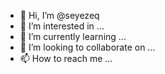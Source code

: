 - 👋 Hi, I’m @seyezeq
- 👀 I’m interested in ...
- 🌱 I’m currently learning ...
- 💞️ I’m looking to collaborate on ...
- 📫 How to reach me ...

<!---
seyezeq/seyezeq is a ✨ special ✨ repository because its `README.md` (this file) appears on your GitHub profile.
You can click the Preview link to take a look at your changes.
--->
